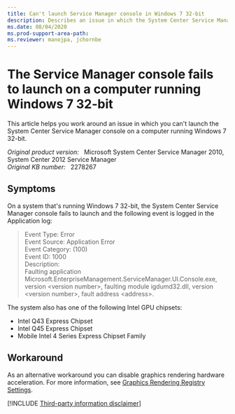 ```yaml
---
title: Can't launch Service Manager console in Windows 7 32-bit
description: Describes an issue in which the System Center Service Manager console fails to launch on a system running Windows 7 32-bit.
ms.date: 08/04/2020
ms.prod-support-area-path: 
ms.reviewer: manojpa, jchornbe
---
```

# The Service Manager console fails to launch on a computer running Windows 7 32-bit

This article helps you work around an issue in which you can't launch the System Center Service Manager console on a computer running Windows 7 32-bit.

_Original product version:_ &nbsp; Microsoft System Center Service Manager 2010, System Center 2012 Service Manager  
_Original KB number:_ &nbsp; 2278267

## Symptoms

On a system that's running Windows 7 32-bit, the System Center Service Manager console fails to launch and the following event is logged in the Application log:

> Event Type: Error  
> Event Source: Application Error  
> Event Category: (100)  
> Event ID: 1000  
> Description:  
> Faulting application Microsoft.EnterpriseManagement.ServiceManager.UI.Console.exe, version \<version number>, faulting module igdumd32.dll, version \<version number>, fault address \<address>.

The system also has one of the following Intel GPU chipsets:

- Intel Q43 Express Chipset
- Intel Q45 Express Chipset
- Mobile Intel 4 Series Express Chipset Family

## Workaround

As an alternative workaround you can disable graphics rendering hardware acceleration. For more information, see [Graphics Rendering Registry Settings](https://docs.microsoft.com/dotnet/desktop/wpf/graphics-multimedia/graphics-rendering-registry-settings?view=netframeworkdesktop-4.8&preserve-view=true).

[!INCLUDE [Third-party information disclaimer](../../includes/third-party-disclaimer.md)]
